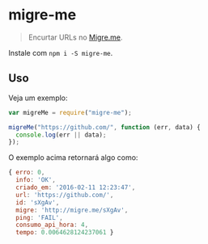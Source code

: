 # migre-me

> Encurtar URLs no [Migre.me](http://migre.me/).

Instale com `npm i -S migre-me`.

## Uso

Veja um exemplo:

```js
var migreMe = require("migre-me");

migreMe("https://github.com/", function (err, data) {
  console.log(err || data);
});
```

O exemplo acima retornará algo como:

```js
{ erro: 0,
  info: 'OK',
  criado_em: '2016-02-11 12:23:47',
  url: 'https://github.com/',
  id: 'sXgAv',
  migre: 'http://migre.me/sXgAv',
  ping: 'FAIL',
  consumo_api_hora: 4,
  tempo: 0.0064628124237061 }
```

